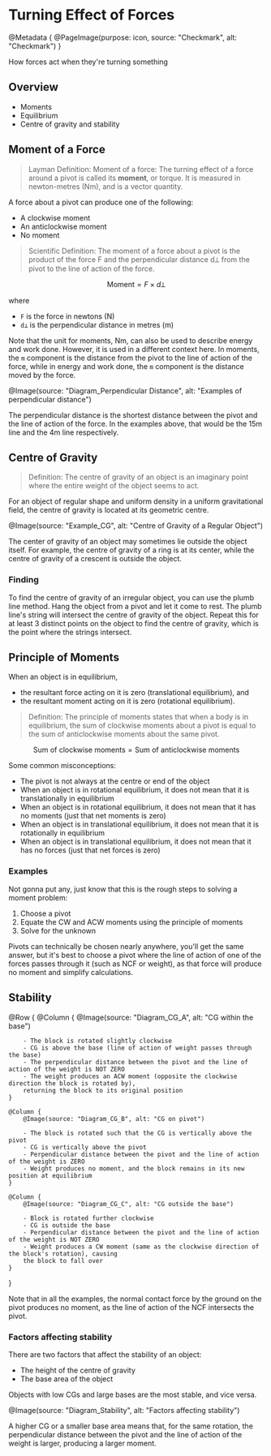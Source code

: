# Turning Effect of Forces

@Metadata {
    @PageImage(purpose: icon, source: "Checkmark", alt: "Checkmark")
}

How forces act when they're turning something

## Overview

- Moments
- Equilibrium
- Centre of gravity and stability

## Moment of a Force

> Layman Definition: Moment of a force: The turning effect of a force around a pivot is called 
its **moment**, or torque. It is measured in newton-metres (Nm), and is a vector quantity.

A force about a pivot can produce one of the following:
- A clockwise moment
- An anticlockwise moment
- No moment

> Scientific Definition: The moment of a force about a pivot is the product of the force F and the
perpendicular distance d⟂ from the pivot to the line of action of the force.

```math
\text{Moment} = F \times d⟂
```

where
- `F` is the force in newtons (N)
- `d⟂` is the perpendicular distance in metres (m)

Note that the unit for moments, Nm, can also be used to describe energy and work done. However, it
is used in a different context here. In moments, the `m` component is the distance from the pivot
to the line of action of the force, while in energy and work done, the `m` component is the distance
moved by the force.

@Image(source: "Diagram_Perpendicular Distance", alt: "Examples of perpendicular distance")

The perpendicular distance is the shortest distance between the pivot and the line of action of the 
force. In the examples above, that would be the 15m line and the 4m line respectively.

## Centre of Gravity

> Definition: The centre of gravity of an object is an imaginary point where the entire weight of
the object seems to act.

For an object of regular shape and uniform density in a uniform gravitational field, the 
centre of gravity is located at its geometric centre.

@Image(source: "Example_CG", alt: "Centre of Gravity of a Regular Object")

The center of gravity of an object may sometimes lie outside the object itself. For example, the
centre of gravity of a ring is at its center, while the centre of gravity of a crescent is outside
the object.

### Finding
To find the centre of gravity of an irregular object, you can use the plumb line method. Hang the
object from a pivot and let it come to rest. The plumb line's string will intersect the centre of
gravity of the object. Repeat this for at least 3 distinct points on the object to find the centre
of gravity, which is the point where the strings intersect.

## Principle of Moments

When an object is in equilibrium, 
- the resultant force acting on it is zero (translational equilibrium), and
- the resultant moment acting on it is zero (rotational equilibrium).

> Definition: The principle of moments states that when a body is in equilibrium, the sum of
clockwise moments about a pivot is equal to the sum of anticlockwise moments about the same pivot.

```math
\text{Sum of clockwise moments} = \text{Sum of anticlockwise moments}
```

Some common misconceptions:
- The pivot is not always at the centre or end of the object
- When an object is in rotational equilibrium, it does not mean that it is translationally in equilibrium
- When an object is in rotational equilibrium, it does not mean that it has no moments (just that net 
moments is zero)
- When an object is in translational equilibrium, it does not mean that it is rotationally in equilibrium
- When an object is in translational equilibrium, it does not mean that it has no forces (just that net
forces is zero)

### Examples

Not gonna put any, just know that this is the rough steps to solving a moment problem:
1. Choose a pivot
2. Equate the CW and ACW moments using the principle of moments
3. Solve for the unknown

Pivots can technically be chosen nearly anywhere, you'll get the same answer, but it's best to 
choose a pivot where the line of action of one of the forces passes through it (such as NCF or weight), 
as that force will produce no moment and simplify calculations.

## Stability

@Row {
    @Column {
        @Image(source: "Diagram_CG_A", alt: "CG within the base")
        
        - The block is rotated slightly clockwise
        - CG is above the base (line of action of weight passes through the base)
        - The perpendicular distance between the pivot and the line of action of the weight is NOT ZERO
        - The weight produces an ACW moment (opposite the clockwise direction the block is rotated by),
        returning the block to its original position
    }

    @Column {
        @Image(source: "Diagram_CG_B", alt: "CG on pivot")
        
        - The block is rotated such that the CG is vertically above the pivot
        - CG is vertically above the pivot
        - Perpendicular distance between the pivot and the line of action of the weight is ZERO
        - Weight produces no moment, and the block remains in its new position at equilibrium
    }

    @Column {
        @Image(source: "Diagram_CG_C", alt: "CG outside the base")

        - Block is rotated further clockwise
        - CG is outside the base
        - Perpendicular distance between the pivot and the line of action of the weight is NOT ZERO
        - Weight produces a CW moment (same as the clockwise direction of the block's rotation), causing 
        the block to fall over
    }
}

Note that in all the examples, the normal contact force by the ground on the pivot produces no moment,
as the line of action of the NCF intersects the pivot.

### Factors affecting stability

There are two factors that affect the stability of an object:
- The height of the centre of gravity
- The base area of the object

Objects with low CGs and large bases are the most stable, and vice versa.

@Image(source: "Diagram_Stability", alt: "Factors affecting stability")

A higher CG or a smaller base area means that, for the same rotation, the perpendicular distance between 
the pivot and the line of action of the weight is larger, producing a larger moment.
